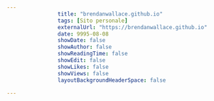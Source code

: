 ---
                title: "brendanwallace.github.io"
                tags: [Sito personale]
                externalUrl: "https://brendanwallace.github.io"
                date: 9995-08-08
                showDate: false
                showAuthor: false
                showReadingTime: false
                showEdit: false
                showLikes: false
                showViews: false
                layoutBackgroundHeaderSpace: false
                ---


